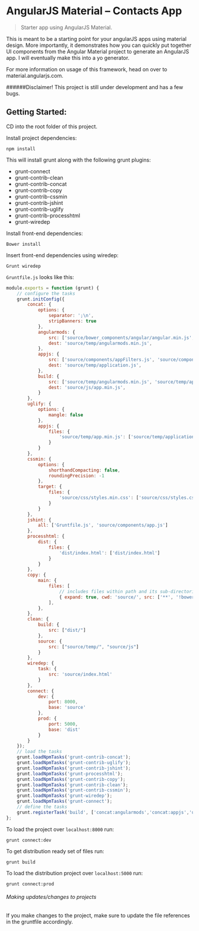 # AngularJS Material – Contacts App

> Starter app using AngularJS Material.

This is meant to be a starting point for your angularJS apps using material design. More importantly, it demonstrates how you can quickly put together UI components from the Angular Material project to generate an AngularJS app. I will eventually make this into a yo generator.

For more information on usage of this framework, head on over to material.angularjs.com.

######Disclaimer! 
This project is still under development and has a few bugs.

## Getting Started:

CD into the root folder of this project.

Install project dependencies:
```shell
npm install
```

This will install grunt along with the following grunt plugins:
* grunt-connect
* grunt-contrib-clean
* grunt-contrib-concat
* grunt-contrib-copy
* grunt-contrib-cssmin
* grunt-contrib-jshint
* grunt-contrib-uglify
* grunt-contrib-processhtml
* grunt-wiredep

Install front-end dependencies:
```shell
Bower install
```

Insert front-end dependencies using wiredep:
```shell
Grunt wiredep
```
`Gruntfile.js` looks like this:

```js
module.exports = function (grunt) {
	// configure the tasks
	grunt.initConfig({
		concat: {
			options: {
				separator: ';\n',
				stripBanners: true
			},
			angularmods: {
				src: ['source/bower_components/angular/angular.min.js', 'source/bower_components/angular-animate/angular-animate.min.js', 'source/bower_components/angular-aria/angular-aria.min.js', 'source/bower_components/angular-material/angular-material.min.js', 'source/bower_components/angular-messages/angular-messages.min.js', 'source/bower_components/angular-route/angular-route.min.js'],
				dest: 'source/temp/angularmods.min.js',
			},
			appjs: {
				src: ['source/components/appFilters.js', 'source/components/app.js', 'source/components/appControllers.js', 'source/components/appDirectives.js'],
				dest: 'source/temp/application.js',
			},
			build: {
				src: ['source/temp/angularmods.min.js', 'source/temp/app.min.js'],
				dest: 'source/js/app.min.js',
			}
		},
		uglify: {
			options: {
				mangle: false
			},
			appjs: {
				files: {
					'source/temp/app.min.js': ['source/temp/application.js']
				}
			}
		},
		cssmin: {
			options: {
				shorthandCompacting: false,
				roundingPrecision: -1
			},
			target: {
				files: {
					'source/css/styles.min.css': ['source/css/styles.css','source/bower_components/angular-material/angular-material.css']
				}
			}
		},
		jshint: {
			all: ['Gruntfile.js', 'source/components/app.js']
		},
		processhtml: {
			dist: {
				files: {
					'dist/index.html': ['dist/index.html']
				}
			}
		},
		copy: {
			main: {
				files: [
					// includes files within path and its sub-directories
					{ expand: true, cwd: 'source/', src: ['**', '!bower_components/**', '!components/**'], dest: 'dist/' }
				],
			},
		},
		clean: {
			build: {
				src: ["dist/"]
			},
			source: {
				src: ["source/temp/", "source/js"]
			}
		},
		wiredep: {
			task: {
				src: 'source/index.html'
			}
		},
		connect: {
			dev: {
				port: 8000,
				base: 'source'
			},
			prod: {
				port: 5000,
				base: 'dist'
			}
		}
	});
	// load the tasks
	grunt.loadNpmTasks('grunt-contrib-concat');
	grunt.loadNpmTasks('grunt-contrib-uglify');
	grunt.loadNpmTasks('grunt-contrib-jshint');
	grunt.loadNpmTasks('grunt-processhtml');
	grunt.loadNpmTasks('grunt-contrib-copy');
	grunt.loadNpmTasks('grunt-contrib-clean');
	grunt.loadNpmTasks('grunt-contrib-cssmin');
	grunt.loadNpmTasks('grunt-wiredep');
	grunt.loadNpmTasks('grunt-connect');
	// define the tasks
	grunt.registerTask('build', ['concat:angularmods','concat:appjs','uglify:appjs','concat:build','cssmin','clean','copy','processhtml']);
};
```
To load the project over `localhost:8000` run:
```shell
grunt connect:dev
```

To get distribution ready set of files run: 
```shell
grunt build
```

To load the distribution project over `localhost:5000` run:
```shell
grunt connect:prod
```
###### Making updates/changes to projects

If you make changes to the project, make sure to update the file references in the gruntfile accordingly.
